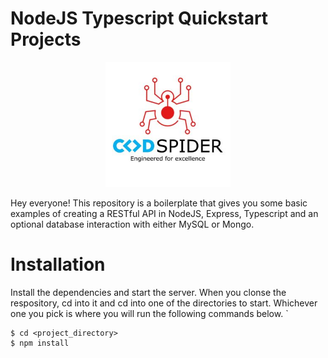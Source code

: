 # NodeJS Typescript Quickstart Projects
<p align="center">
  <img src="https://github.com/Nasmy/node-express-ts-boilerplate/blob/main/data/CodeSpider-300x300.jpeg?raw=true" width="200" alt="accessibility text">
</p>

Hey everyone! This repository is a boilerplate that gives you some basic examples of creating a RESTful API in NodeJS, Express, Typescript and an optional database interaction with either MySQL or Mongo.

# Installation
Install the dependencies and start the server. When you clonse the respository, cd into it and cd into one of the directories to start. Whichever one you pick is where you will run the following commands below.
`

````
$ cd <project_directory>
$ npm install

````